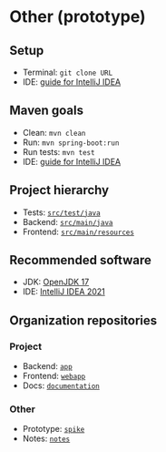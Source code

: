 
# Other (prototype)
## Setup
- Terminal: `git clone URL`
- IDE: [guide for IntelliJ IDEA](https://www.jetbrains.com/help/idea/manage-projects-hosted-on-github.html#clone-from-GitHub)
## Maven goals
- Clean: `mvn clean`
- Run: `mvn spring-boot:run`
- Run tests: `mvn test`
- IDE: [guide for IntelliJ IDEA](https://www.jetbrains.com/help/idea/work-with-maven-goals.html#run_goal)
## Project hierarchy
- Tests: [`src/test/java`](src/test/java)
- Backend: [`src/main/java`](src/main/java)
- Frontend: [`src/main/resources`](src/main/resources)
## Recommended software
- JDK: [OpenJDK 17](https://jdk.java.net/17)
- IDE: [IntelliJ IDEA 2021](https://www.jetbrains.com/idea)
## Organization repositories
### Project
- Backend: [`app`](https://github.com/proyecto-new/app)
- Frontend: [`webapp`](https://github.com/proyecto-new/webapp)
- Docs: [`documentation`](https://github.com/proyecto-new/documentation)
### Other
- Prototype: [`spike`](https://github.com/proyecto-new/spike)
- Notes: [`notes`](https://github.com/proyecto-new/notes)
